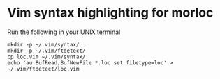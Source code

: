 # Vim syntax highlighting for morloc

Run the following in your UNIX terminal

```
mkdir -p ~/.vim/syntax/
mkdir -p ~/.vim/ftdetect/
cp loc.vim ~/.vim/syntax/
echo 'au BufRead,BufNewFile *.loc set filetype=loc' > ~/.vim/ftdetect/loc.vim
```

